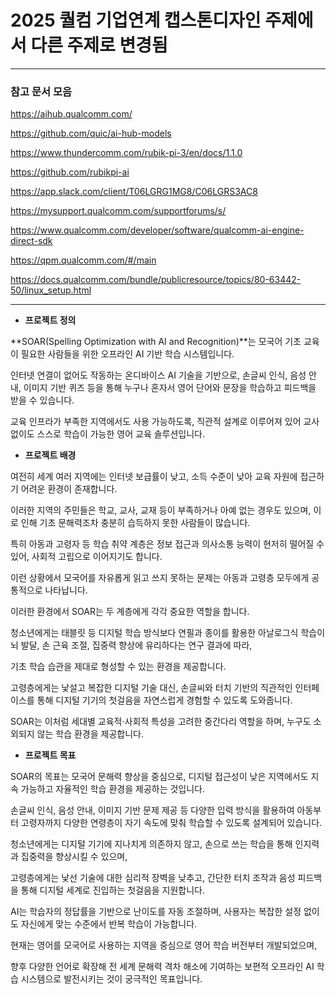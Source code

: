 # 2025 퀄컴 기업연계 캡스톤디자인 주제에서 다른 주제로 변경됨

---

### 참고 문서 모음

https://aihub.qualcomm.com/

https://github.com/quic/ai-hub-models

https://www.thundercomm.com/rubik-pi-3/en/docs/1.1.0

https://github.com/rubikpi-ai

https://app.slack.com/client/T06LGRG1MG8/C06LGRS3AC8

https://mysupport.qualcomm.com/supportforums/s/

https://www.qualcomm.com/developer/software/qualcomm-ai-engine-direct-sdk

https://qpm.qualcomm.com/#/main

https://docs.qualcomm.com/bundle/publicresource/topics/80-63442-50/linux_setup.html

---

- **프로젝트 정의**

**SOAR(Spelling Optimization with AI and Recognition)**는 모국어 기초 교육이 필요한 사람들을 위한 오프라인 AI 기반 학습 시스템입니다.

인터넷 연결이 없어도 작동하는 온디바이스 AI 기술을 기반으로, 손글씨 인식, 음성 안내, 이미지 기반 퀴즈 등을 통해 누구나 혼자서 영어 단어와 문장을 학습하고 피드백을 받을 수 있습니다.

교육 인프라가 부족한 지역에서도 사용 가능하도록, 직관적 설계로 이루어져 있어 교사 없이도 스스로 학습이 가능한 영어 교육 솔루션입니다.

- **프로젝트 배경**

여전히 세계 여러 지역에는 인터넷 보급률이 낮고, 소득 수준이 낮아 교육 자원에 접근하기 어려운 환경이 존재합니다.

이러한 지역의 주민들은 학교, 교사, 교재 등이 부족하거나 아예 없는 경우도 있으며, 이로 인해 기초 문해력조차 충분히 습득하지 못한 사람들이 많습니다.

특히 아동과 고령자 등 학습 취약 계층은 정보 접근과 의사소통 능력이 현저히 떨어질 수 있어, 사회적 고립으로 이어지기도 합니다.

이런 상황에서 모국어를 자유롭게 읽고 쓰지 못하는 문제는 아동과 고령층 모두에게 공통적으로 나타납니다.

이러한 환경에서 SOAR는 두 계층에게 각각 중요한 역할을 합니다.

청소년에게는 태블릿 등 디지털 학습 방식보다 연필과 종이를 활용한 아날로그식 학습이 뇌 발달, 손 근육 조절, 집중력 향상에 유리하다는 연구 결과에 따라,

기초 학습 습관을 제대로 형성할 수 있는 환경을 제공합니다.

고령층에게는 낯설고 복잡한 디지털 기술 대신, 손글씨와 터치 기반의 직관적인 인터페이스를 통해 디지털 기기의 첫걸음을 자연스럽게 경험할 수 있도록 도와줍니다.

SOAR는 이처럼 세대별 교육적·사회적 특성을 고려한 중간다리 역할을 하며, 누구도 소외되지 않는 학습 환경을 제공합니다.

- **프로젝트 목표**

SOAR의 목표는 모국어 문해력 향상을 중심으로, 디지털 접근성이 낮은 지역에서도 지속 가능하고 자율적인 학습 환경을 제공하는 것입니다.

손글씨 인식, 음성 안내, 이미지 기반 문제 제공 등 다양한 입력 방식을 활용하여 아동부터 고령자까지 다양한 연령층이 자기 속도에 맞춰 학습할 수 있도록 설계되어 있습니다.

청소년에게는 디지털 기기에 지나치게 의존하지 않고, 손으로 쓰는 학습을 통해 인지력과 집중력을 향상시킬 수 있으며,

고령층에게는 낯선 기술에 대한 심리적 장벽을 낮추고, 간단한 터치 조작과 음성 피드백을 통해 디지털 세계로 진입하는 첫걸음을 지원합니다.

AI는 학습자의 정답률을 기반으로 난이도를 자동 조절하며, 사용자는 복잡한 설정 없이도 자신에게 맞는 수준에서 반복 학습이 가능합니다.

현재는 영어를 모국어로 사용하는 지역을 중심으로 영어 학습 버전부터 개발되었으며,

향후 다양한 언어로 확장해 전 세계 문해력 격차 해소에 기여하는 보편적 오프라인 AI 학습 시스템으로 발전시키는 것이 궁극적인 목표입니다.
